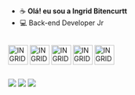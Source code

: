 - ☕ **Olá! eu sou a Ingrid Bitencurtt**
- 💻 Back-end Developer Jr





<div style="display: inline_block"><br>
  
  <img align="center" alt="INGRID-JAVA" height="40" width="40" src="https://cdn.jsdelivr.net/gh/devicons/devicon/icons/java/java-original-wordmark.svg" />
  <img align="center" alt="INGRID-SPRING" height="40" width="40"
    src="https://cdn.jsdelivr.net/gh/devicons/devicon@latest/icons/spring/spring-original-wordmark.svg" />
  <img align="center" alt="INGRID-Docker" height="40" width="40" 
    src="https://cdn.jsdelivr.net/gh/devicons/devicon@latest/icons/docker/docker-original-wordmark.svg" />
  <img align="center" alt="INGRID-mongo" height="40" width="40"
  src="https://cdn.jsdelivr.net/gh/devicons/devicon@latest/icons/mongodb/mongodb-original-wordmark.svg" />
  <img align="center" alt="INGRID-dbeaver" height="40" width="40"
  src="https://cdn.jsdelivr.net/gh/devicons/devicon@latest/icons/dbeaver/dbeaver-original.svg" />
          


  
  

##

<div><a href = "mailto:ingrid.bitencurtt98@gmail.com"><img src="https://img.shields.io/badge/-Gmail-%23333?style=for-the-badge&logo=gmail&logoColor=white" target="_blank"></a>
  <a href="https://www.linkedin.com/in/ingrid-bitencurtt-a2b37a1a3/" target="_blank"><img src="https://img.shields.io/badge/-LinkedIn-%230077B5?style=for-the-badge&logo=linkedin&logoColor=white" target="_blank"></a> 
  <a href="https://www.twitch.tv/yngritte" target="_blank"><img src="https://img.shields.io/badge/Twitch-9146FF?style=for-the-badge&logo=twitch&logoColor=white" target="_blank"></a>
